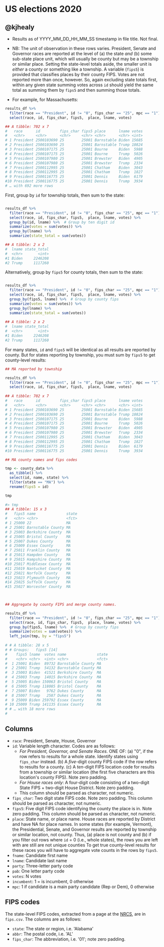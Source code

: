# US elections 2020
## @kjhealy

- Results as of YYYY_MM_DD_HH_MM_SS timestamp in file title. Not final.
- NB: The unit of observation in these rows varies. President, Senate and Governor races are reported at the level of (a) the state _and_ (b) some sub-state place unit, which will usually be county but may be a township or similar place. Setting the state-level totals aside, the smaller unit is _either_ a county or something like a township. A variable (`fips5`) is provided that classifies places by their county FIPS. Votes are not reported more than once, however. So, again excluding state totals first, within any given state summing votes across `id` should yield the same total as summing them by `fips5` and then summing those totals. 

- For example, for Massachusetts:

``` r
results_df %>% 
  filter(race == "President", id != "0", fips_char == "25", mpc == "1") %>% 
  select(race, id, fips_char, fips5,  place, lname, votes)

## A tibble: 702 x 7
#   race      id         fips_char fips5 place      lname votes
#   <chr>     <chr>      <chr>     <chr> <chr>      <chr> <int>
# 1 President 2500103690 25        25001 Barnstable Biden 15685
# 2 President 2500103690 25        25001 Barnstable Trump 10824
# 3 President 2500107175 25        25001 Bourne     Biden  5988
# 4 President 2500107175 25        25001 Bourne     Trump  5026
# 5 President 2500107980 25        25001 Brewster   Biden  4905
# 6 President 2500107980 25        25001 Brewster   Trump  2334
# 7 President 2500112995 25        25001 Chatham    Biden  3043
# 8 President 2500112995 25        25001 Chatham    Trump  1827
# 9 President 2500116775 25        25001 Dennis     Biden  6179
#10 President 2500116775 25        25001 Dennis     Trump  3934
# … with 692 more rows

```


First, group by `id` for township totals, then sum to the state:

``` r

results_df %>% 
  filter(race == "President", id != "0", fips_char == "25", mpc == "1") %>% 
  select(race, id, fips_char, fips5,  place, lname, votes) %>% 
  group_by(id, lname) %>%  # Group by ten digit id
  summarize(votes = sum(votes)) %>% 
  group_by(lname) %>% 
  summarize(state_total = sum(votes))

## A tibble: 2 x 2
#  lname state_total
#  <chr>       <int>
#1 Biden     2246208
#2 Trump     1117260

```


Alternatively, group by `fips5` for county totals, then sum to the state:


``` r

results_df %>% 
  filter(race == "President", id != "0", fips_char == "25", mpc == "1") %>% 
  select(race, id, fips_char, fips5,  place, lname, votes) %>% 
  group_by(fips5, lname) %>%  # Group by county fips
  summarize(votes = sum(votes)) %>% 
  group_by(lname) %>% 
  summarize(state_total = sum(votes))
  
## A tibble: 2 x 2
#  lname state_total
#  <chr>       <int>
#1 Biden     2246208
#2 Trump     1117260
```

For many states, `id` and `fips5` will be identical as all results are reported by county. But for states reporting by township, you must sum by `fips5` to get county-level results:

``` r
## MA reported by township

results_df %>% 
  filter(race == "President", id != "0", fips_char == "25", mpc == "1") %>% 
  select(race, id, fips_char, fips5,  place, lname, votes)
  
## A tibble: 702 x 7
#   race      id         fips_char fips5 place      lname votes
#   <chr>     <chr>      <chr>     <chr> <chr>      <chr> <int>
# 1 President 2500103690 25        25001 Barnstable Biden 15685
# 2 President 2500103690 25        25001 Barnstable Trump 10824
# 3 President 2500107175 25        25001 Bourne     Biden  5988
# 4 President 2500107175 25        25001 Bourne     Trump  5026
# 5 President 2500107980 25        25001 Brewster   Biden  4905
# 6 President 2500107980 25        25001 Brewster   Trump  2334
# 7 President 2500112995 25        25001 Chatham    Biden  3043
# 8 President 2500112995 25        25001 Chatham    Trump  1827
# 9 President 2500116775 25        25001 Dennis     Biden  6179
#10 President 2500116775 25        25001 Dennis     Trump  3934  
```


``` r
## MA county names and fips codes

tmp <- county_data %>% 
  as_tibble() %>% 
  select(id, name, state) %>% 
  filter(state == "MA") %>% 
  rename(fips5 = id)

tmp
  
#> tmp
## A tibble: 15 x 3
#   fips5 name              state
#   <chr> <chr>             <fct>
# 1 25000 22                MA   
# 2 25001 Barnstable County MA   
# 3 25003 Berkshire County  MA   
# 4 25005 Bristol County    MA   
# 5 25007 Dukes County      MA   
# 6 25009 Essex County      MA   
# 7 25011 Franklin County   MA   
# 8 25013 Hampden County    MA   
# 9 25015 Hampshire County  MA   
#10 25017 Middlesex County  MA   
#11 25019 Nantucket County  MA   
#12 25021 Norfolk County    MA   
#13 25023 Plymouth County   MA   
#14 25025 Suffolk County    MA   
#15 25027 Worcester County  MA   
  
```

``` r

## Aggregate by county FIPS and merge county names.

results_df %>% 
  filter(race == "President", id != "0", fips_char == "25", mpc == "1") %>% 
  select(race, id, fips_char, fips5,  place, lname, votes) %>% 
  group_by(fips5, lname) %>%  # Group by county fips
  summarize(votes = sum(votes)) %>% 
  left_join(tmp, by = "fips5")
  
# # A tibble: 28 x 5
# # Groups:   fips5 [14]
#    fips5 lname  votes name              state
#    <chr> <chr>  <int> <chr>             <fct>
#  1 25001 Biden  89732 Barnstable County MA   
#  2 25001 Trump  54132 Barnstable County MA   
#  3 25003 Biden  41521 Berkshire County  MA   
#  4 25003 Trump  14015 Berkshire County  MA   
#  5 25005 Biden 150063 Bristol County    MA   
#  6 25005 Trump 118085 Bristol County    MA   
#  7 25007 Biden   9762 Dukes County      MA   
#  8 25007 Trump   2587 Dukes County      MA   
#  9 25009 Biden 259792 Essex County      MA   
# 10 25009 Trump 141135 Essex County      MA   
# # … with 18 more rows  
#   
```





## Columns

- `race`: President, Senate, House, Governor
- `id`: Variable length character. Codes are as follows:
  - _For President, Governor, and Senate Races_. ONE OF: (a) "0", if the row refers to results for a whole state. Identify states using `fips_char` instead. (b) A *five*-digit county FIPS code if the row refers to results for a county. (c) A *ten*-digit FIPS location code for results from a township or similar location (the first five characters are this location's county FIPS). Note zero padding. 
  - _For House races only_: A four-digit code consisting of a two-digit State FIPS + two-digit House District. Note zero padding. 
  - This column should be parsed as character, not numeric.
- `fips_char`: Two digit state FIPS code. Note zero padding. This column should be parsed as character, not numeric.
- `fips5`: Five digit FIPS code identifying the county the place is in. Note zero padding. This column should be parsed as character, not numeric.
- `place`: State name, or place name. House races are reported by District and have NA for place names. In some states (for example, Vermont), the Presidential, Senate, and Governor results are reported by township or 
similar location, not county. Thus, (a) place is not county and (b) if you filter out rows where `id` = 0 (i.e., whole states), the rows you are left with are still are not unique counties  To get 
true county-level results for these races you will have to aggregate vote counts in the rows by `fips5`. 
- `fname`: Candidate first name
- `lname`: Candidate last name
- `party`: Three-letter party code
- `pab`: One letter party code
- `votes`: N votes
- `incumbent`: 1 = is incumbent, 0 otherwise
- `mpc`: 1 if candidate is a main party candidate (Rep or Dem), 0 otherwise

## FIPS codes
The state-level FIPS codes, extracted from a page at the [NRCS](https://www.nrcs.usda.gov/wps/portal/nrcs/detail/?cid=nrcs143_013696), are in `fips.csv`. The columns are as follows:

- `state`: The state or region, i.e. 'Alabama'
- `abbr`: The postal code, i.e. 'AL'
- `fips_char`: The abbreviation, i.e. '01'; note zero padding.
